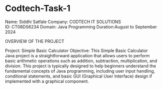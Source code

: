 # Codtech-Task-1
Name: Siddhi Satfale
Company: CODTECH IT SOLUTIONS				
ID: CT08DS6234
Domain: Java Programming
Duration:August to September 2024

OVERVIEW OF THE PROJECT

Project: Simple Basic Calculator
Objective: 
This Simple Basic Calculator Java project is a straightforward application that allows users to perform basic arithmetic operations such as addition, subtraction, multiplication, and division.
This project is typically designed to help beginners understand the fundamental concepts of Java programming, including user input handling, conditional statements,
and basic GUI (Graphical User Interface) design if implemented with a graphical component.
